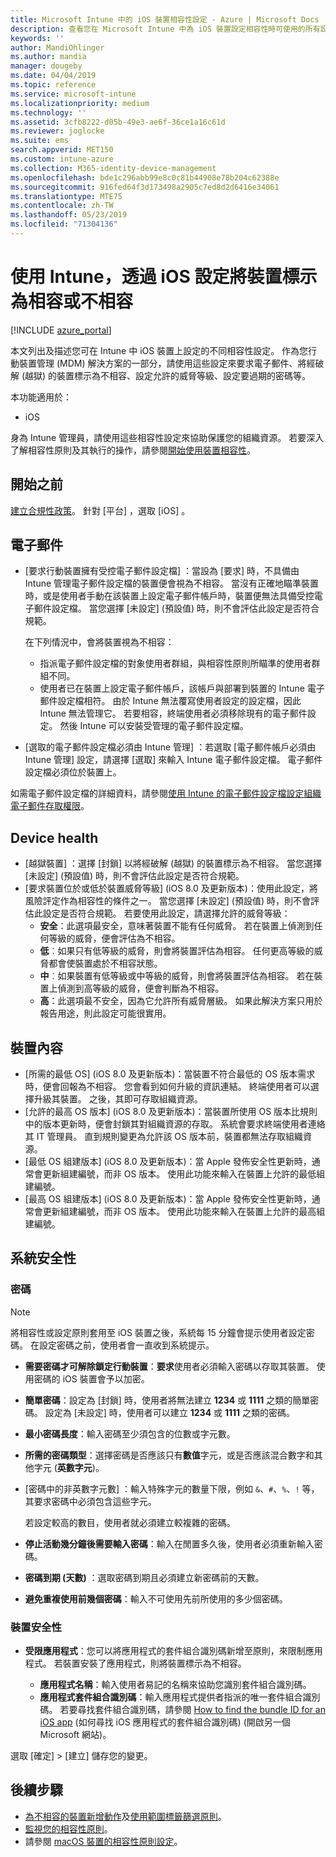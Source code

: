 ```yaml
---
title: Microsoft Intune 中的 iOS 裝置相容性設定 - Azure | Microsoft Docs
description: 查看您在 Microsoft Intune 中為 iOS 裝置設定相容性時可使用的所有設定清單。 要求電子郵件、檢查越獄或經破解的裝置、設定所允許的最低及最高作業系統、設定任何密碼限制，包括密碼長度和裝置的非使用狀態、限制應用程式等。
keywords: ''
author: MandiOhlinger
ms.author: mandia
manager: dougeby
ms.date: 04/04/2019
ms.topic: reference
ms.service: microsoft-intune
ms.localizationpriority: medium
ms.technology: ''
ms.assetid: 3cfb8222-d05b-49e3-ae6f-36ce1a16c61d
ms.reviewer: joglocke
ms.suite: ems
search.appverid: MET150
ms.custom: intune-azure
ms.collection: M365-identity-device-management
ms.openlocfilehash: bde1c296abb99e8c0c81b44908e78b204c62388e
ms.sourcegitcommit: 916fed64f3d173498a2905c7ed8d2d6416e34061
ms.translationtype: MTE75
ms.contentlocale: zh-TW
ms.lasthandoff: 05/23/2019
ms.locfileid: "71304136"
---
```

# <a name="ios-settings-to-mark-devices-as-compliant-or-not-compliant-using-intune"></a>使用 Intune，透過 iOS 設定將裝置標示為相容或不相容

[!INCLUDE [azure_portal](./includes/azure_portal.md)]

本文列出及描述您可在 Intune 中 iOS 裝置上設定的不同相容性設定。 作為您行動裝置管理 (MDM) 解決方案的一部分，請使用這些設定來要求電子郵件、將經破解 (越獄) 的裝置標示為不相容、設定允許的威脅等級、設定要過期的密碼等。

本功能適用於：

- iOS

身為 Intune 管理員，請使用這些相容性設定來協助保護您的組織資源。 若要深入了解相容性原則及其執行的操作，請參閱[開始使用裝置相容性](device-compliance-get-started.md)。

## <a name="before-you-begin"></a>開始之前

[建立合規性政策](create-compliance-policy.md#create-the-policy)。 針對 [平台]  ，選取 [iOS]  。

## <a name="email"></a>電子郵件

- [要求行動裝置擁有受控電子郵件設定檔]  ：當設為 [要求]  時，不具備由 Intune 管理電子郵件設定檔的裝置便會視為不相容。 當沒有正確地瞄準裝置時，或是使用者手動在該裝置上設定電子郵件帳戶時，裝置便無法具備受控電子郵件設定檔。 當您選擇 [未設定]   (預設值) 時，則不會評估此設定是否符合規範。

  在下列情況中，會將裝置視為不相容：

  - 指派電子郵件設定檔的對象使用者群組，與相容性原則所瞄準的使用者群組不同。
  - 使用者已在裝置上設定電子郵件帳戶，該帳戶與部署到裝置的 Intune 電子郵件設定檔相符。 由於 Intune 無法覆寫使用者設定的設定檔，因此 Intune 無法管理它。 若要相容，終端使用者必須移除現有的電子郵件設定。 然後 Intune 可以安裝受管理的電子郵件設定檔。

- [選取的電子郵件設定檔必須由 Intune 管理]  ：若選取 [電子郵件帳戶必須由 Intune 管理]  設定，請選擇 [選取]  來輸入 Intune 電子郵件設定檔。 電子郵件設定檔必須位於裝置上。

如需電子郵件設定檔的詳細資料，請參閱[使用 Intune 的電子郵件設定檔設定組織電子郵件存取權限](email-settings-configure.md)。

## <a name="device-health"></a>Device health

- [越獄裝置]  ：選擇 [封鎖]  以將經破解 (越獄) 的裝置標示為不相容。 當您選擇 [未設定]   (預設值) 時，則不會評估此設定是否符合規範。
- [要求裝置位於或低於裝置威脅等級]  (iOS 8.0 及更新版本)：使用此設定，將風險評定作為相容性的條件之一。 當您選擇 [未設定]   (預設值) 時，則不會評估此設定是否符合規範。 若要使用此設定，請選擇允許的威脅等級：
  - **安全**：此選項最安全，意味著裝置不能有任何威脅。 若在裝置上偵測到任何等級的威脅，便會評估為不相容。
  - **低**︰如果只有低等級的威脅，則會將裝置評估為相容。 任何更高等級的威脅都會使裝置處於不相容狀態。
  - **中**︰如果裝置有低等級或中等級的威脅，則會將裝置評估為相容。 若在裝置上偵測到高等級的威脅，便會判斷為不相容。
  - **高**：此選項最不安全，因為它允許所有威脅層級。 如果此解決方案只用於報告用途，則此設定可能很實用。

## <a name="device-properties"></a>裝置內容

- [所需的最低 OS]  (iOS 8.0 及更新版本)：當裝置不符合最低的 OS 版本需求時，便會回報為不相容。 您會看到如何升級的資訊連結。 終端使用者可以選擇升級其裝置。 之後，其即可存取組織資源。
- [允許的最高 OS 版本]  (iOS 8.0 及更新版本)：當裝置所使用 OS 版本比規則中的版本更新時，便會封鎖其對組織資源的存取。 系統會要求終端使用者連絡其 IT 管理員。 直到規則變更為允許該 OS 版本前，裝置都無法存取組織資源。
- [最低 OS 組建版本]  (iOS 8.0 及更新版本)：當 Apple 發佈安全性更新時，通常會更新組建編號，而非 OS 版本。 使用此功能來輸入在裝置上允許的最低組建編號。
- [最高 OS 組建版本]  (iOS 8.0 及更新版本)：當 Apple 發佈安全性更新時，通常會更新組建編號，而非 OS 版本。 使用此功能來輸入在裝置上允許的最高組建編號。

## <a name="system-security"></a>系統安全性

### <a name="password"></a>密碼

> [!NOTE]
> 將相容性或設定原則套用至 iOS 裝置之後，系統每 15 分鐘會提示使用者設定密碼。 在設定密碼之前，使用者會一直收到系統提示。

- **需要密碼才可解除鎖定行動裝置**：**要求**使用者必須輸入密碼以存取其裝置。 使用密碼的 iOS 裝置會予以加密。
- **簡單密碼**：設定為 [封鎖]  時，使用者將無法建立 **1234** 或 **1111** 之類的簡單密碼。 設定為 [未設定]  時，使用者可以建立 **1234** 或 **1111** 之類的密碼。
- **最小密碼長度**：輸入密碼至少須包含的位數或字元數。
- **所需的密碼類型**：選擇密碼是否應該只有**數值**字元，或是否應該混合數字和其他字元 (**英數字元**)。
- [密碼中的非英數字元數]  ：輸入特殊字元的數量下限，例如 `&`、`#`、`%`、`!` 等，其要求密碼中必須包含這些字元。

    若設定較高的數目，使用者就必須建立較複雜的密碼。

- **停止活動幾分鐘後需要輸入密碼**：輸入在閒置多久後，使用者必須重新輸入密碼。
- **密碼到期 (天數)** ：選取密碼到期且必須建立新密碼前的天數。
- **避免重複使用前幾個密碼**：輸入不可使用先前所使用的多少個密碼。

### <a name="device-security"></a>裝置安全性

- **受限應用程式**：您可以將應用程式的套件組合識別碼新增至原則，來限制應用程式。 若裝置安裝了應用程式，則將裝置標示為不相容。

  - **應用程式名稱**：輸入使用者易記的名稱來協助您識別套件組合識別碼。
  - **應用程式套件組合識別碼**：輸入應用程式提供者指派的唯一套件組合識別碼。 若要尋找套件組合識別碼，請參閱 [How to find the bundle ID for an iOS app](https://support.microsoft.com/help/4294074/how-to-find-the-bundle-id-for-an-ios-app) (如何尋找 iOS 應用程式的套件組合識別碼) (開啟另一個 Microsoft 網站)。  

選取 [確定]   > [建立]  儲存您的變更。

## <a name="next-steps"></a>後續步驟

- [為不相容的裝置新增動作](actions-for-noncompliance.md)及[使用範圍標籤篩選原則](scope-tags.md)。
- [監視您的相容性原則](compliance-policy-monitor.md)。
- 請參閱 [macOS 裝置的相容性原則設定](compliance-policy-create-mac-os.md)。

